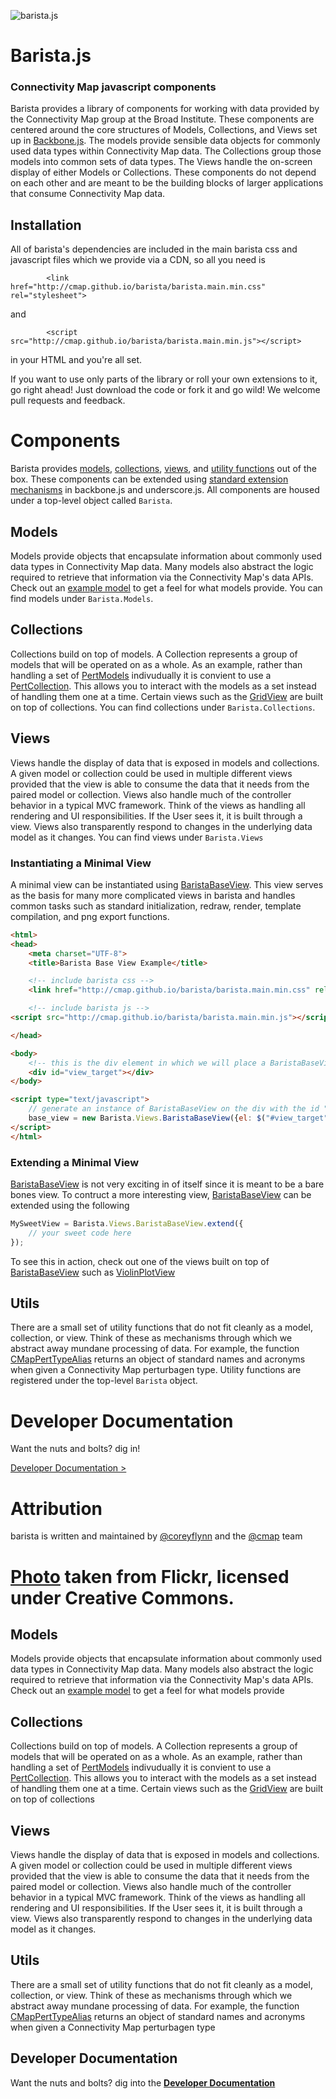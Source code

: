 ![barista.js](http://coreyflynn.github.io/Bellhop/img/cmap_broad_logo_small.png)

# **Barista.js**
### Connectivity Map javascript components

Barista provides a library of components for working with data provided by the Connectivity Map group at the Broad Institute.  These components are centered around the core structures of Models, Collections, and Views set up in [Backbone.js](http://backbonejs.org/ "Backbone").  The models provide sensible data objects for commonly used data types within Connectivity Map data.  The Collections group those models into common sets of data types.  The Views handle the on-screen display of either Models or Collections.  These components do not depend on each other and are meant to be the building blocks of larger applications that consume Connectivity Map data. 

## **Installation**
All of barista's dependencies are included in the main barista css and javascript files which we provide via a CDN, so all you need is

			<link href="http://cmap.github.io/barista/barista.main.min.css" rel="stylesheet">

and

			<script src="http://cmap.github.io/barista/barista.main.min.js"></script>

in your HTML and you're all set.

If you want to use only parts of the library or roll your own extensions to it, go right ahead!  Just download the code or fork it and go wild!  We welcome pull requests and feedback. 


# **Components**
Barista provides [models](#models), [collections](#collections), [views](#views), and [utility functions](#utils) out of the box.  These components can be extended using [standard extension mechanisms](http://backbonejs.org/#Model-extend "Extension") in backbone.js and underscore.js.  All components are housed under a top-level object called `Barista`.  

## **Models**
Models provide objects that encapsulate information about commonly used data types in Connectivity Map data.  Many models also abstract the logic required to retrieve that information via the Connectivity Map's data APIs. Check out an [example model](http://cmap.github.io/barista/doc/models/CellCountModel.html "Example Model") to get a feel for what models provide.  You can find models under `Barista.Models`.

## **Collections**
Collections build on top of models.  A Collection represents a group of models that will be operated on as a whole. As an example, rather than handling a set of [PertModels](http://cmap.github.io/barista/doc/models/PertModel.html "PertModel") indivudually it is convient to use a [PertCollection](http://cmap.github.io/barista/doc/collections/PertCollection.html "PertCollection").  This allows you to interact with the models as a set instead of handling them one at a time. Certain views such as the [GridView](http://cmap.github.io/barista/doc/views/GridView.html "GridView") are built on top of collections. You can find collections under `Barista.Collections`.

## **Views**
Views handle the display of data that is exposed in models and collections. A given model or collection could be used in multiple different views provided that the view is able to consume the data that it needs from the paired model or collection.  Views also handle much of the controller behavior in a typical MVC framework.  Think of the views as handling all rendering and UI responsibilities. If the User sees it, it is built through a view.  Views also transparently respond to changes in the underlying data model as it changes. You can find views under `Barista.Views`


### Instantiating a Minimal View
A minimal view can be instantiated using [BaristaBaseView](http://cmap.github.io/barista/doc/views/BaristaBaseView.html).  This view serves as the basis for
many more complicated views in barista and handles common tasks such as standard initialization, redraw, render, template compilation, and png export functions.

```html
<html>
<head>
	<meta charset="UTF-8">
	<title>Barista Base View Example</title>

	<!-- include barista css -->
	<link href="http://cmap.github.io/barista/barista.main.min.css" rel="stylesheet">

	<!-- include barista js -->
<script src="http://cmap.github.io/barista/barista.main.min.js"></script>

</head>

<body>
	<!-- this is the div element in which we will place a BaristaBaseView instance -->
	<div id="view_target"></div>
</body>

<script type="text/javascript">
	// generate an instance of BaristaBaseView on the div with the id "view_target"
	base_view = new Barista.Views.BaristaBaseView({el: $("#view_target")});
</script>
</html>
```  

### Extending a Minimal View
[BaristaBaseView](http://cmap.github.io/barista/doc/views/BaristaBaseView.html) is not very exciting in of itself since it is meant to be a bare bones view.  To contruct a more interesting view, [BaristaBaseView](http://cmap.github.io/barista/doc/views/BaristaBaseView.html) can be extended using the following

```javascript
MySweetView = Barista.Views.BaristaBaseView.extend({
	// your sweet code here 
});
```

To see this in action, check out one of the views built on top of [BaristaBaseView](http://cmap.github.io/barista/doc/views/BaristaBaseView.html) such as [ViolinPlotView](http://cmap.github.io/barista/doc/views/ViolinPlotView.html)

## **Utils**
There are a small set of utility functions that do not fit cleanly as a model, collection, or view.  Think of these as mechanisms through which we abstract away mundane processing of data.  For example, the function [CMapPertTypeAlias](http://cmap.github.io/barista/doc/utils/CMapTypeAlias.html "CMapPertTypeAlias") returns an object of standard names and acronyms when given a Connectivity Map perturbagen type.  Utility functions are registered under the top-level `Barista` object.

# **Developer Documentation**
Want the nuts and bolts? dig in!

[Developer Documentation >](http://cmap.github.io/barista/doc)

# **Attribution**
barista is written and maintained by [@coreyflynn](https://github.com/coreyflynn) and the [@cmap](https://github.com/cmap) team

[Photo](http://www.flickr.com/photos/47022937@N03/8107139495/in/photolist-dmpd8a-dmpoJE-dmpnjG-dmpmb1-dmpdsQ-dmpgNa-dmpiMQ-dmpkAC-dmpgty-dmpkmK-dmpg18-dmpmMG-dmphmv-dmph5k-dmpddy-dmpjCH-dmpe6x-dmpdF7-8WrvdG-9cZJgG-8tZWEP-aRKouX-8Ft19Q-9xA5r5-8qEsxq-94pTM7-9UeDnr-dY1qFR-arY4Td-esXQkc-9xWgCL-cjK6py-8Ekz9n-8gJxFo-a67vXm-agGJ62-e4H3Tf-e4BrVe-e4BrTH-e4BrSK-84vwCN-8TWGnZ-e2PF5t-a1Wc39-et1Nxh-esXH1c-et1EQo-esXB2v-esXsY8-esXDi4-esXuTV) taken from Flickr,
licensed under Creative Commons.
=======
## **Models**
Models provide objects that encapsulate information about commonly used data types in Connectivity Map data.  Many models also abstract the logic required to retrieve that information via the Connectivity Map's data APIs. Check out an [example model](http://cmap.github.io/barista/doc/models/CellCountModel.html "Example Model") to get a feel for what models provide

## **Collections**
Collections build on top of models.  A Collection represents a group of models that will be operated on as a whole. As an example, rather than handling a set of [PertModels](http://cmap.github.io/barista/doc/models/PertModel.html "PertModel") indivudually it is convient to use a [PertCollection](http://cmap.github.io/barista/doc/collections/PertCollection.html "PertCollection").  This allows you to interact with the models as a set instead of handling them one at a time. Certain views such as the [GridView](http://cmap.github.io/barista/doc/views/GridView.html "GridView") are built on top of collections

## **Views**
Views handle the display of data that is exposed in models and collections. A given model or collection could be used in multiple different views provided that the view is able to consume the data that it needs from the paired model or collection.  Views also handle much of the controller behavior in a typical MVC framework.  Think of the views as handling all rendering and UI responsibilities. If the User sees it, it is built through a view.  Views also transparently respond to changes in the underlying data model as it changes.   

## **Utils**
There are a small set of utility functions that do not fit cleanly as a model, collection, or view.  Think of these as mechanisms through which we abstract away mundane processing of data.  For example, the function [CMapPertTypeAlias](http://cmap.github.io/barista/doc/utils/CMapTypeAlias.html "CMapPertTypeAlias") returns an object of standard names and acronyms when given a Connectivity Map perturbagen type

## **Developer Documentation**
Want the nuts and bolts? dig into the **[Developer Documentation](http://cmap.github.io/barista/doc)**


